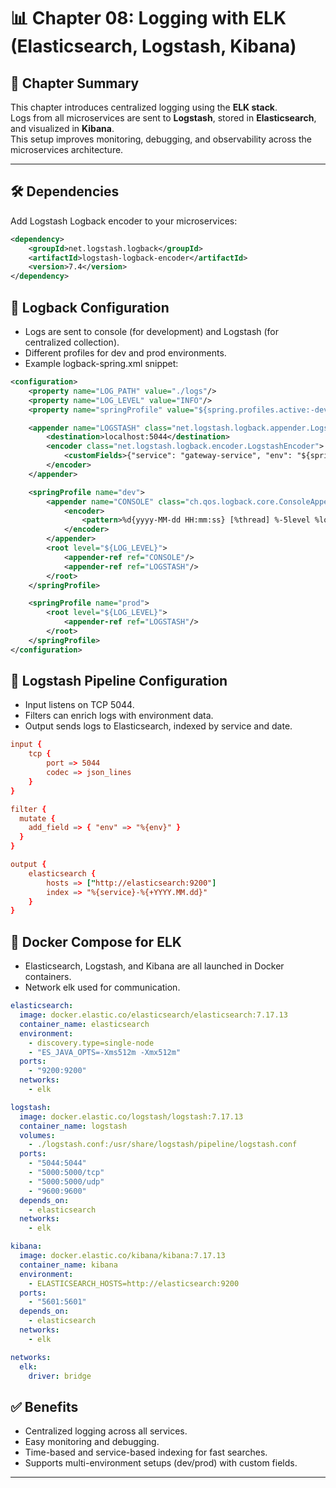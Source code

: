 # 📊 Chapter 08: Logging with ELK (Elasticsearch, Logstash, Kibana)

## 🌟 **Chapter Summary**
This chapter introduces centralized logging using the **ELK stack**.  
Logs from all microservices are sent to **Logstash**, stored in **Elasticsearch**, and visualized in **Kibana**.  
This setup improves monitoring, debugging, and observability across the microservices architecture.

---

## 🛠️ **Dependencies**
Add Logstash Logback encoder to your microservices:

```xml
<dependency>
    <groupId>net.logstash.logback</groupId>
    <artifactId>logstash-logback-encoder</artifactId>
    <version>7.4</version>
</dependency>
```

## 📝 Logback Configuration
- Logs are sent to console (for development) and Logstash (for centralized collection).  
- Different profiles for dev and prod environments.  
- Example logback-spring.xml snippet:

```xml
<configuration>
    <property name="LOG_PATH" value="./logs"/>
    <property name="LOG_LEVEL" value="INFO"/>
    <property name="springProfile" value="${spring.profiles.active:-dev}" />

    <appender name="LOGSTASH" class="net.logstash.logback.appender.LogstashTcpSocketAppender">
        <destination>localhost:5044</destination>
        <encoder class="net.logstash.logback.encoder.LogstashEncoder">
            <customFields>{"service": "gateway-service", "env": "${springProfile}"}</customFields>
        </encoder>
    </appender>

    <springProfile name="dev">
        <appender name="CONSOLE" class="ch.qos.logback.core.ConsoleAppender">
            <encoder>
                <pattern>%d{yyyy-MM-dd HH:mm:ss} [%thread] %-5level %logger{36} - %msg%n</pattern>
            </encoder>
        </appender>
        <root level="${LOG_LEVEL}">
            <appender-ref ref="CONSOLE"/>
            <appender-ref ref="LOGSTASH"/>
        </root>
    </springProfile>

    <springProfile name="prod">
        <root level="${LOG_LEVEL}">
            <appender-ref ref="LOGSTASH"/>
        </root>
    </springProfile>
</configuration>
```

## 🔧 Logstash Pipeline Configuration
- Input listens on TCP 5044.  
- Filters can enrich logs with environment data.  
- Output sends logs to Elasticsearch, indexed by service and date.

```conf
input {
    tcp {
        port => 5044
        codec => json_lines
    }
}

filter {
  mutate {
    add_field => { "env" => "%{env}" }
  }
}

output {
    elasticsearch {
        hosts => ["http://elasticsearch:9200"]
        index => "%{service}-%{+YYYY.MM.dd}"
    }
}
```

## 🐳 Docker Compose for ELK
- Elasticsearch, Logstash, and Kibana are all launched in Docker containers.  
- Network elk used for communication.

```yaml
elasticsearch:
  image: docker.elastic.co/elasticsearch/elasticsearch:7.17.13
  container_name: elasticsearch
  environment:
    - discovery.type=single-node
    - "ES_JAVA_OPTS=-Xms512m -Xmx512m"
  ports:
    - "9200:9200"
  networks:
    - elk

logstash:
  image: docker.elastic.co/logstash/logstash:7.17.13
  container_name: logstash
  volumes:
    - ./logstash.conf:/usr/share/logstash/pipeline/logstash.conf
  ports:
    - "5044:5044"
    - "5000:5000/tcp"
    - "5000:5000/udp"
    - "9600:9600"
  depends_on:
    - elasticsearch
  networks:
    - elk

kibana:
  image: docker.elastic.co/kibana/kibana:7.17.13
  container_name: kibana
  environment:
    - ELASTICSEARCH_HOSTS=http://elasticsearch:9200
  ports:
    - "5601:5601"
  depends_on:
    - elasticsearch
  networks:
    - elk

networks:
  elk:
    driver: bridge
```

## ✅ Benefits
- Centralized logging across all services.  
- Easy monitoring and debugging.  
- Time-based and service-based indexing for fast searches.  
- Supports multi-environment setups (dev/prod) with custom fields.

---
